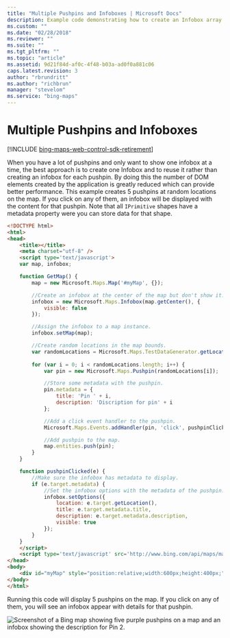 ```yaml
---
title: "Multiple Pushpins and Infoboxes | Microsoft Docs"
description: Example code demonstrating how to create an Infobox array rather than creating a new infobox for each pushpin, which reduces the number of DOM elements and improve performance. The sample code creates 5 pushpins at random locations on the map that display infoboxes with relevant content when selected.
ms.custom: ""
ms.date: "02/28/2018"
ms.reviewer: ""
ms.suite: ""
ms.tgt_pltfrm: ""
ms.topic: "article"
ms.assetid: 9d21f84d-af0c-4f48-b03a-ad0f0a881c06
caps.latest.revision: 3
author: "rbrundritt"
ms.author: "richbrun"
manager: "stevelom"
ms.service: "bing-maps"
---
```


# Multiple Pushpins and Infoboxes

[!INCLUDE [bing-maps-web-control-sdk-retirement](../../../includes/bing-maps-web-control-sdk-retirement.md)]

When you have a lot of pushpins and only want to show one infobox at a time, the best approach is to create one Infobox and to reuse it rather than creating an infobox for each pushpin. By doing this the number of DOM elements created by the application is greatly reduced which can provide better performance. This example creates 5 pushpins at random locations on the map. If you click on any of them, an infobox will be displayed with the content for that pushpin. Note that all `IPrimitive` shapes have a metadata property were you can store data for that shape.

```html
<!DOCTYPE html>
<html>
<head>
    <title></title>
    <meta charset="utf-8" />
	<script type='text/javascript'>
    var map, infobox;

    function GetMap() {
        map = new Microsoft.Maps.Map('#myMap', {});

        //Create an infobox at the center of the map but don't show it.
        infobox = new Microsoft.Maps.Infobox(map.getCenter(), {
            visible: false
        });

        //Assign the infobox to a map instance.
        infobox.setMap(map);

        //Create random locations in the map bounds.
        var randomLocations = Microsoft.Maps.TestDataGenerator.getLocations(5, map.getBounds());
        
        for (var i = 0; i < randomLocations.length; i++) {
            var pin = new Microsoft.Maps.Pushpin(randomLocations[i]);

            //Store some metadata with the pushpin.
            pin.metadata = {
                title: 'Pin ' + i,
                description: 'Discription for pin' + i
            };

            //Add a click event handler to the pushpin.
            Microsoft.Maps.Events.addHandler(pin, 'click', pushpinClicked);

            //Add pushpin to the map.
            map.entities.push(pin);
        }
    }

    function pushpinClicked(e) {
        //Make sure the infobox has metadata to display.
        if (e.target.metadata) {
            //Set the infobox options with the metadata of the pushpin.
            infobox.setOptions({
                location: e.target.getLocation(),
                title: e.target.metadata.title,
                description: e.target.metadata.description,
                visible: true
            });
        }
    }
    </script>
    <script type='text/javascript' src='http://www.bing.com/api/maps/mapcontrol?callback=GetMap&key=[YOUR_BING_MAPS_KEY]' async defer></script>
</head>
<body>
    <div id="myMap" style="position:relative;width:600px;height:400px;"></div>
</body>
</html>
```

Running this code will display 5 pushpins on the map. If you click on any of them, you will see an infobox appear with details for that pushpin.

![Screenshot of a Bing map showing five purple pushpins on a map and an infobox showing the description for Pin 2.](../../media/bmv8-multiplepushpinsandinfobox2.png)